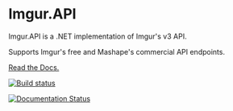 # Imgur.API
Imgur.API is a .NET implementation of Imgur's v3 API. 

Supports Imgur's free and Mashape's commercial API endpoints.

[Read the Docs.](http://imgurapi.readthedocs.org/en/latest/)

[![Build status](https://ci.appveyor.com/api/projects/status/mc9e8obnwqync0ub?svg=true)](https://ci.appveyor.com/project/DamienDennehy/imgur-api)

[![Documentation Status](https://readthedocs.org/projects/imgurapi/badge/?version=latest)](https://readthedocs.org/projects/imgurapi/?badge=latest)
